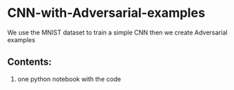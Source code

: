 # CNN-with-Adversarial-examples
We use the MNIST dataset to train a simple CNN then we create Adversarial examples
## Contents:
  1. one python notebook with the code
